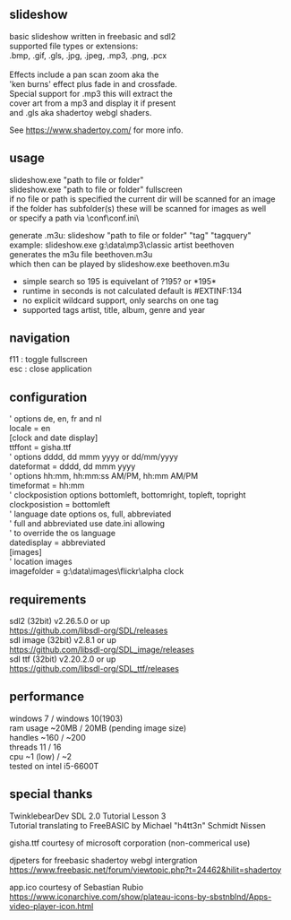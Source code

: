 ## slideshow
basic slideshow written in freebasic and sdl2\
supported file types or extensions:\
.bmp, .gif, .gls, .jpg, .jpeg, .mp3, .png, .pcx\
\
Effects include a pan scan zoom aka the\
'ken burns' effect plus fade in and crossfade.\
Special support for .mp3 this will extract the\
cover art from a mp3 and display it if present\
and .gls aka shadertoy webgl shaders.

See https://www.shadertoy.com/ for more info.

## usage
slideshow.exe "path to file or folder"\
slideshow.exe "path to file or folder" fullscreen\
if no file or path is specified the current dir will be scanned for an image\
if the folder has subfolder(s) these will be scanned for images as well\
or specify a path via \conf\conf.ini\

generate .m3u: slideshow "path to file or folder" "tag" "tagquery"\
example: slideshow.exe g:\data\mp3\classic artist beethoven\
generates the m3u file beethoven.m3u\
which then can be played by slideshow.exe beethoven.m3u
* simple search so 195 is equivelant of ?195? or \*195*
* runtime in seconds is not calculated default is #EXTINF:134
* no explicit wildcard support, only searchs on one tag
* supported tags artist, title, album, genre and year
## navigation
f11                                 : toggle fullscreen\
esc                                 : close application
## configuration
' options de, en, fr and nl\
locale          = en\
[clock and date display]\
ttffont       = gisha.ttf\
' options dddd, dd mmm yyyy or dd/mm/yyyy\
dateformat    = dddd, dd mmm yyyy\
' options hh:mm, hh:mm:ss AM/PM, hh:mm AM/PM\
timeformat    = hh:mm\
' clockposistion options bottomleft, bottomright, topleft, topright\
clockposistion = bottomleft\
' language date options os, full, abbreviated\
' full and abbreviated use date.ini allowing\
' to override the os language\
datedisplay = abbreviated\
[images]\
' location images\
imagefolder = g:\data\images\flickr\alpha clock
## requirements
sdl2 (32bit) v2.26.5.0 or up\
https://github.com/libsdl-org/SDL/releases
\
sdl image (32bit) v2.8.1 or up\
https://github.com/libsdl-org/SDL_image/releases
\
sdl ttf (32bit) v2.20.2.0 or up\
https://github.com/libsdl-org/SDL_ttf/releases
## performance
windows 7 / windows 10(1903)\
ram usage ~20MB / 20MB (pending image size)\
handles   ~160 / ~200\
threads   11 / 16\
cpu       ~1 (low) / ~2\
tested on intel i5-6600T
## special thanks
TwinklebearDev SDL 2.0 Tutorial Lesson 3\
Tutorial translating to FreeBASIC by Michael "h4tt3n" Schmidt Nissen

gisha.ttf courtesy of microsoft corporation (non-commerical use)

djpeters for freebasic shadertoy webgl intergration\
https://www.freebasic.net/forum/viewtopic.php?t=24462&hilit=shadertoy

app.ico courtesy of Sebastian Rubio\
https://www.iconarchive.com/show/plateau-icons-by-sbstnblnd/Apps-video-player-icon.html
